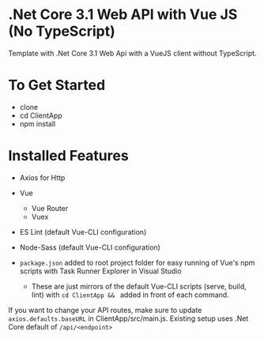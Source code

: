# .Net Core 3.1 Web API with Vue JS (No TypeScript)

Template with .Net Core 3.1 Web Api with a VueJS client without TypeScript.

# To Get Started
- clone
- cd ClientApp
- npm install

# Installed Features
- Axios for Http
- Vue 
  - Vue Router
  - Vuex
- ES Lint (default Vue-CLI configuration)
- Node-Sass (default Vue-CLI configuration)

- `package.json` added to root project folder for easy running of Vue's npm scripts with Task Runner Explorer in Visual Studio
  - These are just mirrors of the default Vue-CLI scripts (serve, build, lint) with `cd ClientApp && ` added in front of each command.


If you want to change your API routes, make sure to update `axios.defaults.baseURL` in ClientApp/src/main.js.  Existing setup uses .Net Core default of `/api/<endpoint>`
